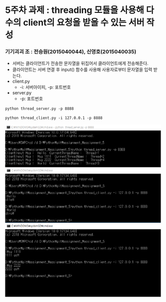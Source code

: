 # 5주차 과제 : threading 모듈을 사용해 다수의 client의 요청을 받을 수 있는 서버 작성

### 기기괴괴 조 : 전승원(2015040044), 신영호(2015040035)
- 서버는 클라이언트가 전송한 문자열을 뒤집어서 클라이언트에게 전송해준다.
- 클라이언트는 서버 연결 후 input() 함수를 사용해 사용자로부터 문자열을 입력 받는다.
-  client.py
     -  -i: 서버아이피,  -p: 포트번호
-  server.py
	 -  -p: 포트번호

<pre><code>python thread_server.py -p 8888 </code></pre>
<pre><code>python thread_client.py -i 127.0.0.1 -p 8888 </code></pre>

![result](./result.PNG)
